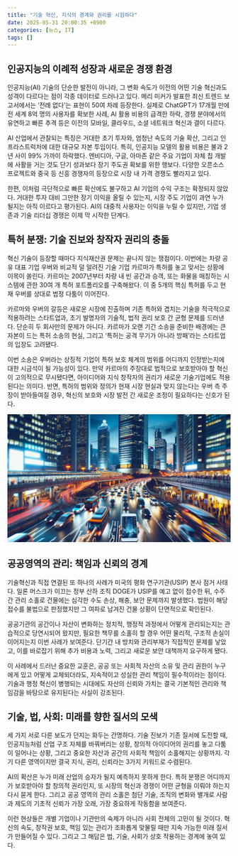 ```yaml
---
title: "기술 혁신, 지식의 경계와 권리를 시험하다"
date: 2025-05-31 20:00:35 +0900
categories: [뉴스, IT]
tags: []
---
```


## 인공지능의 이례적 성장과 새로운 경쟁 환경

인공지능(AI) 기술의 단순한 발전이 아니라, 그 변화 속도가 이전의 어떤 기술 혁신과도 성격이 다르다는 점이 각종 데이터로 드러나고 있다. 메리 미커가 발표한 최신 트렌드 보고서에서는 ‘전례 없다’는 표현이 50여 차례 등장한다. 실제로 ChatGPT가 17개월 만에 전 세계 8억 명의 사용자를 확보한 사례, AI 활용 비용의 급격한 하락, 경쟁 분야에서의 유연하고 빠른 추격 등은 이전의 모바일, 클라우드, 소셜 네트워크 혁신과 결이 다르다.

AI 산업에서 관찰되는 특징은 거대한 초기 투자와, 엄청난 속도의 기술 확산, 그리고 인프라스트럭처에 대한 대규모 자본 투입이다. 특히, 인공지능 모델의 활용 비용은 불과 2년 사이 99% 가까이 하락했다. 엔비디아, 구글, 아마존 같은 주요 기업이 자체 칩 개발에 사활을 거는 것도 단기 성과보다 장기 주도권 확보를 위한 행보다. 다양한 오픈소스 프로젝트와 중국 등 신흥 경쟁자의 등장으로 시장 내 가격 경쟁도 빨라지고 있다.

한편, 이처럼 극단적으로 빠른 확산에도 불구하고 AI 기업의 수익 구조는 확정되지 않았다. 거대한 투자 대비 그만한 장기 이익을 올릴 수 있는지, 시장 주도 기업이 과연 누가 될지는 아직 이르다고 평가된다. AI의 대중적 사용자는 이익을 누릴 수 있지만, 기업 생존과 기술 리더십 경쟁은 이제 막 시작한 단계다.

## 특허 분쟁: 기술 진보와 창작자 권리의 충돌

혁신 기술이 등장할 때마다 지식재산권 문제는 끝나지 않는 쟁점이다. 이번에는 차량 공유 대표 기업 우버와 비교적 덜 알려진 기술 기업 카르마가 특허를 놓고 맞서는 상황에 이목이 쏠린다. 카르마는 2007년부터 차량 내 빈 공간과 승객, 또는 화물을 매칭하는 시스템에 관한 30여 개 특허 포트폴리오를 구축해왔다. 이 중 5개의 핵심 특허를 두고 현재 우버를 상대로 법정 다툼이 이어진다.

카르마와 우버의 갈등은 새로운 시장에 진출하며 기존 특허와 겹치는 기술을 적극적으로 적용하려는 스타트업과, 초기 발명자의 기술적, 법적 권리 보호 간 균형 문제를 드러낸다. 단순히 두 회사만의 문제가 아니다. 카르마가 오랜 기간 소송을 준비한 배경에는 큰 자본이 드는 특허 소송의 현실, 그리고 ‘특허는 공격 무기가 아니라 방패’라는 스타트업의 입장도 고려됐다.

이번 소송은 우버라는 상징적 기업이 특허 보호 체계의 범위를 어디까지 인정받는지에 대한 시금석이 될 가능성이 있다. 만약 카르마의 주장대로 법적으로 보호받아야 할 혁신이 고의적으로 무시됐다면, 아이디어와 지식 창작자의 권리가 새로운 기술기업에도 적용된다는 의미다. 반면, 특허의 범위와 정의가 현재 시장 현실과 맞지 않는다는 우버 측 주장이 받아들여질 경우, 혁신의 보호와 시장 발전 간 새로운 조정이 필요하다는 신호가 된다.

![분주한 대도시의 저녁, 각기 다른 목적지로 이동하는 자율주행 차량들과 스마트폰을 든 시민들](assets/img/2025-05-31-28265238-17b7-437a-889d-55491b132fac/1748689316209.png)

## 공공영역의 관리: 책임과 신뢰의 경계

기술혁신과 직접 연결된 또 하나의 사례가 미국의 평화 연구기관(USIP) 본사 점거 사태다. 일론 머스크가 이끄는 정부 산하 조직 DOGE가 USIP를 예고 없이 접수한 뒤, 수주간 관리 소홀로 건물에는 심각한 수도 손상, 해충, 보안 문제까지 발생했다. 법원이 해당 접수를 불법으로 판정했지만 그 여파로 남겨진 건물 상황이 단면적으로 확인된다.

공공기관의 공간이나 자산이 변화하는 정치적, 행정적 과정에서 어떻게 관리되는지는 관습적으로 당연시되어 왔지만, 필요한 책무를 소홀히 할 경우 어떤 물리적, 구조적 손실이 이어지는지 이번 사례가 보여준다. 단기간 내 방치와 관리부재가 직접적인 문제를 낳았고, 이를 바로잡기 위해 추가 비용과 노력, 그리고 새로운 보안 대책까지 요구하게 됐다.

이 사례에서 드러난 중요한 교훈은, 공공 또는 사회적 자산의 소유 및 관리 권한이 누구에게 있고 어떻게 교체되더라도, 지속적이고 성실한 관리 책임이 필수적이라는 점이다. 기술과 행정 혁신이 병행되는 시대에도 자산의 신뢰와 가치는 결국 기본적인 관리와 책임감을 바탕으로 유지된다는 사실이 강조된다.

## 기술, 법, 사회: 미래를 향한 질서의 모색

세 가지 서로 다른 보도가 던지는 화두는 간명하다. 기술 진보가 기존 질서에 도전할 때, 인공지능처럼 산업 구조 자체를 바꿔버리는 상황, 창의적 아이디어의 권리를 놓고 다툼이 일어나는 상황, 그리고 중요한 자산과 공간의 사회적 책임이 소홀해지는 상황까지. 각기 다른 영역이지만 결국 지식, 권리, 신뢰라는 3가지 키워드로 수렴된다.

AI의 확산은 누가 미래 산업의 승자가 될지 예측하지 못하게 한다. 특허 분쟁은 어디까지가 보호받아야 할 창의적 권리인지, 또 시장의 혁신과 경쟁이 어떤 균형을 이뤄야 하는지 다시 묻게 한다. 그리고 공공 영역의 관리 소홀은 첨단 기술, 조직의 변화와 별개로 사람과 제도의 기초적 신뢰가 가장 오래, 가장 중요하게 작동함을 보여준다.

이런 현상들은 개별 기업이나 기관만의 숙제가 아니라 사회 전체의 고민이 될 것이다. 혁신의 속도, 창작권 보호, 책임 있는 관리가 조화롭게 맞물릴 때만 지속 가능한 미래 질서가 만들어질 수 있다. 그리고 그 해답은 법, 기술, 사회가 상호 작용하는 경계에 놓여 있다.